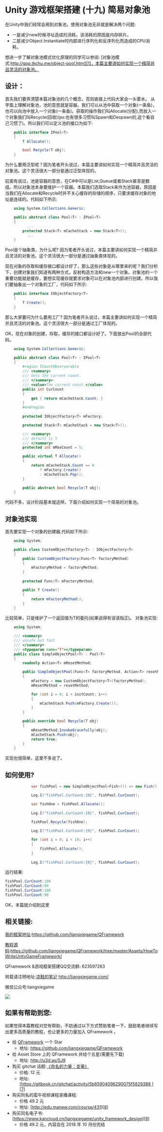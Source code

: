 # Unity 游戏框架搭建 (十九) 简易对象池

在Unity中我们经常会用到对象池，使用对象池无非就是解决两个问题:

* 一是减少new时候寻址造成的消耗，该消耗的原因是内存碎片。
* 二是减少Object.Instantiate时内部进行序列化和反序列化而造成的CPU消耗。

想进一步了解对象池模式优化原理的同学可以参阅: [对象池模式:http://gpp.tkchu.me/object-pool.html][1]，本篇主要讲如何实现一个精简并且灵活的对象池。

## 设计：

首先我们要弄清楚本篇对象池的几个概念，否则直接上代码大家会一头雾水。
从字面上理解对象池，池的意思就是容器。我们可以从池中获取一个对象(一条鱼)，也可以向池中放入一个对象(一条鱼)。获取的操作我们叫Allocate(分配),而放入一个对象我们叫Recycle(回收)(ps:也有很多习惯叫Spawn和Despawn的,这个看自己习惯了)。所以我们可以定义池的接口为如下:
```cs
    public interface IPool<T>
    {
        T Allocate();

        bool Recycle(T obj);
    }
```
为什么要用泛型呢？因为笔者开头说过，本篇主要讲如何实现一个精简并且灵活的对象池。这个灵活很大一部分是通过泛型体现的。

前面有说过，池是容器的意思，在C#中可以是List,Queue或者Stack甚至是数组。所以对象池本身要维护一个容器。本篇我们选取Stack来作为池容器，原因是当我们在Allocate和Recycle时并不关心缓存的存储的顺序，只要求缓存对象的地址是连续的。代码如下所示:
```cs
    using System.Collections.Generic;

    public abstract class Pool<T> : IPool<T>
    {
		  ...
        protected Stack<T> mCacheStack = new Stack<T>();
	      ...
    }
```

Pool是个抽象类，为什么呢? 因为笔者开头说过，本篇主要讲如何实现一个精简并且灵活的对象池。这个灵活很大一部分是通过抽象类体现的。

现在对象的存取和缓存接口都设计好了，那么这些对象是从哪里来的呢？我们分析下，创建对象我们知道有两种方式，反射构造方法和new一个对象。对象池的一个重要功能就是缓存，要想实现缓存就要求对象可以在对象池内部进行创建。所以我们要抽象出一个对象的工厂，代码如下所示:
```cs
    public interface IObjectFactory<T>
    {
        T Create();
    }
```
那么大家要问为什么要用工厂? 因为笔者开头说过，本篇主要讲如何实现一个精简并且灵活的对象池。这个灵活很大一部分是通过工厂体现的。

OK，现在对象的创建，存取，缓存的接口都设计好了。下面放出Pool的全部代码。
```cs
    using System.Collections.Generic;

    public abstract class Pool<T> : IPool<T>
    {
        #region ICountObserverable
        /// <summary>
        /// Gets the current count.
        /// </summary>
        /// <value>The current count.</value>
        public int CurCount
        {
            get { return mCacheStack.Count; }
        }
        #endregion
        
        protected IObjectFactory<T> mFactory;

        protected Stack<T> mCacheStack = new Stack<T>();

        /// <summary>
        /// default is 5
        /// </summary>
        protected int mMaxCount = 5;

        public virtual T Allocate()
        {
            return mCacheStack.Count == 0
                ? mFactory.Create()
                : mCacheStack.Pop();
        }

        public abstract bool Recycle(T obj);
    }
```

代码不多，设计阶段基本就这样。下面介绍如何实现一个简易的对象池。

## 对象池实现

首先要实现一个对象的创建器,代码如下所示:
```cs
    using System;

    public class CustomObjectFactory<T> : IObjectFactory<T>
    {
        public CustomObjectFactory(Func<T> factoryMethod)
        {
            mFactoryMethod = factoryMethod;
        }
        
        protected Func<T> mFactoryMethod;

        public T Create()
        {
            return mFactoryMethod();
        }
    }
```
比较简单，只是维护了一个返回值为T的委托(如果说得有误请指正)。
对象池实现:
```cs
    using System;

    /// <summary>
    /// unsafe but fast
    /// </summary>
    /// <typeparam name="T"></typeparam>
    public class SimpleObjectPool<T> : Pool<T>
    {
        readonly Action<T> mResetMethod;

        public SimpleObjectPool(Func<T> factoryMethod, Action<T> resetMethod = null,int initCount = 0)
        {
            mFactory = new CustomObjectFactory<T>(factoryMethod);
            mResetMethod = resetMethod;

            for (int i = 0; i < initCount; i++)
            {
                mCacheStack.Push(mFactory.Create());
            }
        }

        public override bool Recycle(T obj)
        {
            mResetMethod.InvokeGracefully(obj);
            mCacheStack.Push(obj);
            return true;
        }
    }
```
实现也很简单，这里不多说了。

## 如何使用?
```cs
			var fishPool = new SimpleObjectPool<Fish>(() => new Fish(), null, 100);

			Log.I("fishPool.CurCount:{0}", fishPool.CurCount);

			var fishOne = fishPool.Allocate();
			
			Log.I("fishPool.CurCount:{0}", fishPool.CurCount);

			fishPool.Recycle(fishOne);
			
			Log.I("fishPool.CurCount:{0}", fishPool.CurCount);

			for (int i = 0; i < 10; i++)
			{
				fishPool.Allocate();
			}
			
			Log.I("fishPool.CurCount:{0}", fishPool.CurCount);
```
运行结果:

```csharp
fishPool.CurCount:100
fishPool.CurCount:99
fishPool.CurCount:100
fishPool.CurCount:90
```

OK，本篇就介绍到这里

## 相关链接:
[我的框架地址][2]:https://github.com/liangxiegame/QFramework

[教程源码][3]:https://github.com/liangxiegame/QFramework/tree/master/Assets/HowToWriteUnityGameFramework/

QFramework &游戏框架搭建QQ交流群: 623597263

转载请注明地址:[凉鞋的笔记][4] http://liangxiegame.com/

微信公众号:liangxiegame

![][image-1]

## 如果有帮助到您:
如果觉得本篇教程对您有帮助，不妨通过以下方式赞助笔者一下，鼓励笔者继续写出更多高质量的教程，也让更多的力量加入 QFramework 。

* 给 [QFramework][5] 一个 Star
	* 地址: https://github.com/liangxiegame/QFramework
* 给 Asset Store 上的 QFramework 并给个五星(需要先下载)
	* 地址: http://u3d.as/SJ9
* 购买 gitchat 话题:[《命名的力量：变量》][6]
	* 价格: 12 元
	* 地址: [https://gitbook.cn/gitchat/activity/5b65904096290075f5829388 ][7]
* 购买同名的蛮牛视频课程录播课程: 
	* 价格 49.2 元
	* 地址: [http://edu.manew.com/course/431][8]
* 购买同名电子书:[https://www.kancloud.cn/liangxiegame/unity_framework_design][9]
	* 价格  49.2 元，内容会在 2018 年 10 月份完结

[1]:	http://gpp.tkchu.me/object-pool.html
[2]:	https://github.com/liangxiegame/QFramework
[3]:	https://github.com/liangxiegame/QFramework/tree/master/Assets/HowToWriteUnityGameFramework/%0A
[4]:	http://liangxiegame.com/
[5]:	https://github.com/liangxiegame/QFramework
[6]:	https://gitbook.cn/gitchat/activity/5b65904096290075f5829388
[7]:	https://gitbook.cn/gitchat/activity/5b65904096290075f5829388 "https://gitbook.cn/gitchat/activity/5b65904096290075f5829388"
[8]:	http://edu.manew.com/course/431
[9]:	https://www.kancloud.cn/liangxiegame/unity_framework_design

[image-1]:	https://ws4.sinaimg.cn/large/006tKfTcgy1fryc5skygwj30by0byt9i.jpg